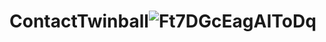 # ContactTwinball![Ft7DGcEagAIToDq](https://github.com/SenNakamura/ContactTwinball/assets/40714290/1c1fcb97-59f5-4da4-ab58-b7908b3985f7)
